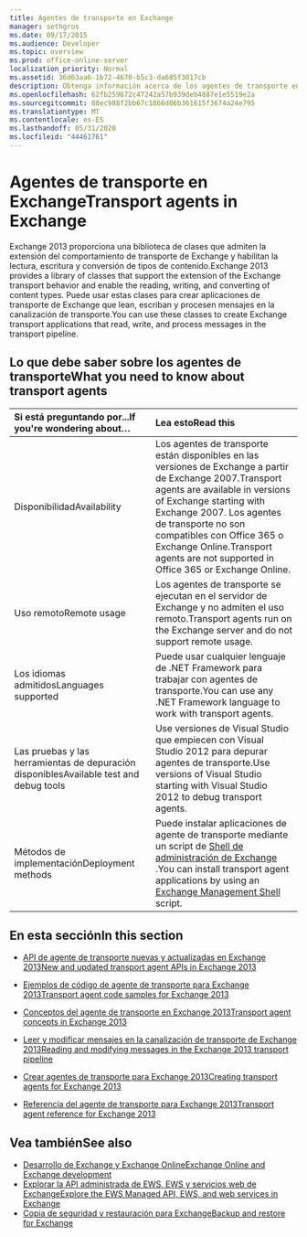 ```yaml
---
title: Agentes de transporte en Exchange
manager: sethgros
ms.date: 09/17/2015
ms.audience: Developer
ms.topic: overview
ms.prod: office-online-server
localization_priority: Normal
ms.assetid: 36d63aa6-1b72-4670-b5c3-da685f3017cb
description: Obtenga información acerca de los agentes de transporte en Exchange 2013.
ms.openlocfilehash: 62fb259672c47242a57b939deb4887e1e5519e2a
ms.sourcegitcommit: 88ec988f2bb67c1866d06b361615f3674a24e795
ms.translationtype: MT
ms.contentlocale: es-ES
ms.lasthandoff: 05/31/2020
ms.locfileid: "44461761"
---
```

# <a name="transport-agents-in-exchange"></a><span data-ttu-id="3c941-103">Agentes de transporte en Exchange</span><span class="sxs-lookup"><span data-stu-id="3c941-103">Transport agents in Exchange</span></span>
  
<span data-ttu-id="3c941-104">Exchange 2013 proporciona una biblioteca de clases que admiten la extensión del comportamiento de transporte de Exchange y habilitan la lectura, escritura y conversión de tipos de contenido.</span><span class="sxs-lookup"><span data-stu-id="3c941-104">Exchange 2013 provides a library of classes that support the extension of the Exchange transport behavior and enable the reading, writing, and converting of content types.</span></span> <span data-ttu-id="3c941-105">Puede usar estas clases para crear aplicaciones de transporte de Exchange que lean, escriban y procesen mensajes en la canalización de transporte.</span><span class="sxs-lookup"><span data-stu-id="3c941-105">You can use these classes to create Exchange transport applications that read, write, and process messages in the transport pipeline.</span></span>
  
## <a name="what-you-need-to-know-about-transport-agents"></a><span data-ttu-id="3c941-106">Lo que debe saber sobre los agentes de transporte</span><span class="sxs-lookup"><span data-stu-id="3c941-106">What you need to know about transport agents</span></span>

|<span data-ttu-id="3c941-107">Si está preguntando por...</span><span class="sxs-lookup"><span data-stu-id="3c941-107">If you're wondering about…</span></span>|<span data-ttu-id="3c941-108">Lea esto</span><span class="sxs-lookup"><span data-stu-id="3c941-108">Read this</span></span>|
|:-----|:-----|
|<span data-ttu-id="3c941-109">Disponibilidad</span><span class="sxs-lookup"><span data-stu-id="3c941-109">Availability</span></span>  <br/> |<span data-ttu-id="3c941-110">Los agentes de transporte están disponibles en las versiones de Exchange a partir de Exchange 2007.</span><span class="sxs-lookup"><span data-stu-id="3c941-110">Transport agents are available in versions of Exchange starting with Exchange 2007.</span></span> <span data-ttu-id="3c941-111">Los agentes de transporte no son compatibles con Office 365 o Exchange Online.</span><span class="sxs-lookup"><span data-stu-id="3c941-111">Transport agents are not supported in Office 365 or Exchange Online.</span></span>  <br/> |
|<span data-ttu-id="3c941-112">Uso remoto</span><span class="sxs-lookup"><span data-stu-id="3c941-112">Remote usage</span></span>  <br/> |<span data-ttu-id="3c941-113">Los agentes de transporte se ejecutan en el servidor de Exchange y no admiten el uso remoto.</span><span class="sxs-lookup"><span data-stu-id="3c941-113">Transport agents run on the Exchange server and do not support remote usage.</span></span>  <br/> |
|<span data-ttu-id="3c941-114">Los idiomas admitidos</span><span class="sxs-lookup"><span data-stu-id="3c941-114">Languages supported</span></span>  <br/> |<span data-ttu-id="3c941-115">Puede usar cualquier lenguaje de .NET Framework para trabajar con agentes de transporte.</span><span class="sxs-lookup"><span data-stu-id="3c941-115">You can use any .NET Framework language to work with transport agents.</span></span>  <br/> |
|<span data-ttu-id="3c941-116">Las pruebas y las herramientas de depuración disponibles</span><span class="sxs-lookup"><span data-stu-id="3c941-116">Available test and debug tools</span></span>  <br/> |<span data-ttu-id="3c941-117">Use versiones de Visual Studio que empiecen con Visual Studio 2012 para depurar agentes de transporte.</span><span class="sxs-lookup"><span data-stu-id="3c941-117">Use versions of Visual Studio starting with Visual Studio 2012 to debug transport agents.</span></span>  <br/> |
|<span data-ttu-id="3c941-118">Métodos de implementación</span><span class="sxs-lookup"><span data-stu-id="3c941-118">Deployment methods</span></span>  <br/> |<span data-ttu-id="3c941-119">Puede instalar aplicaciones de agente de transporte mediante un script de [Shell de administración de Exchange](../management/exchange-management-shell.md) .</span><span class="sxs-lookup"><span data-stu-id="3c941-119">You can install transport agent applications by using an [Exchange Management Shell](../management/exchange-management-shell.md) script.</span></span>  <br/> |
   
## <a name="in-this-section"></a><span data-ttu-id="3c941-120">En esta sección</span><span class="sxs-lookup"><span data-stu-id="3c941-120">In this section</span></span>

- [<span data-ttu-id="3c941-121">API de agente de transporte nuevas y actualizadas en Exchange 2013</span><span class="sxs-lookup"><span data-stu-id="3c941-121">New and updated transport agent APIs in Exchange 2013</span></span>](new-and-updated-transport-agent-apis-in-exchange-2013.md)
    
- [<span data-ttu-id="3c941-122">Ejemplos de código de agente de transporte para Exchange 2013</span><span class="sxs-lookup"><span data-stu-id="3c941-122">Transport agent code samples for Exchange 2013</span></span>](transport-agent-code-samples-for-exchange-2013.md)
    
- [<span data-ttu-id="3c941-123">Conceptos del agente de transporte en Exchange 2013</span><span class="sxs-lookup"><span data-stu-id="3c941-123">Transport agent concepts in Exchange 2013</span></span>](transport-agent-concepts-in-exchange-2013.md)
    
- [<span data-ttu-id="3c941-124">Leer y modificar mensajes en la canalización de transporte de Exchange 2013</span><span class="sxs-lookup"><span data-stu-id="3c941-124">Reading and modifying messages in the Exchange 2013 transport pipeline</span></span>](reading-and-modifying-messages-in-the-exchange-2013-transport-pipeline.md)
    
- [<span data-ttu-id="3c941-125">Crear agentes de transporte para Exchange 2013</span><span class="sxs-lookup"><span data-stu-id="3c941-125">Creating transport agents for Exchange 2013</span></span>](creating-transport-agents-for-exchange-2013.md)
    
- [<span data-ttu-id="3c941-126">Referencia del agente de transporte para Exchange 2013</span><span class="sxs-lookup"><span data-stu-id="3c941-126">Transport agent reference for Exchange 2013</span></span>](transport-agent-reference-for-exchange-2013.md)
    
## <a name="see-also"></a><span data-ttu-id="3c941-127">Vea también</span><span class="sxs-lookup"><span data-stu-id="3c941-127">See also</span></span>

- [<span data-ttu-id="3c941-128">Desarrollo de Exchange y Exchange Online</span><span class="sxs-lookup"><span data-stu-id="3c941-128">Exchange Online and Exchange development</span></span>](../exchange-server-development.md)    
- [<span data-ttu-id="3c941-129">Explorar la API administrada de EWS, EWS y servicios web de Exchange</span><span class="sxs-lookup"><span data-stu-id="3c941-129">Explore the EWS Managed API, EWS, and web services in Exchange</span></span>](../exchange-web-services/explore-the-ews-managed-api-ews-and-web-services-in-exchange.md)   
- [<span data-ttu-id="3c941-130">Copia de seguridad y restauración para Exchange</span><span class="sxs-lookup"><span data-stu-id="3c941-130">Backup and restore for Exchange</span></span>](../backup-restore/backup-and-restore-for-exchange-2013.md) 
    

